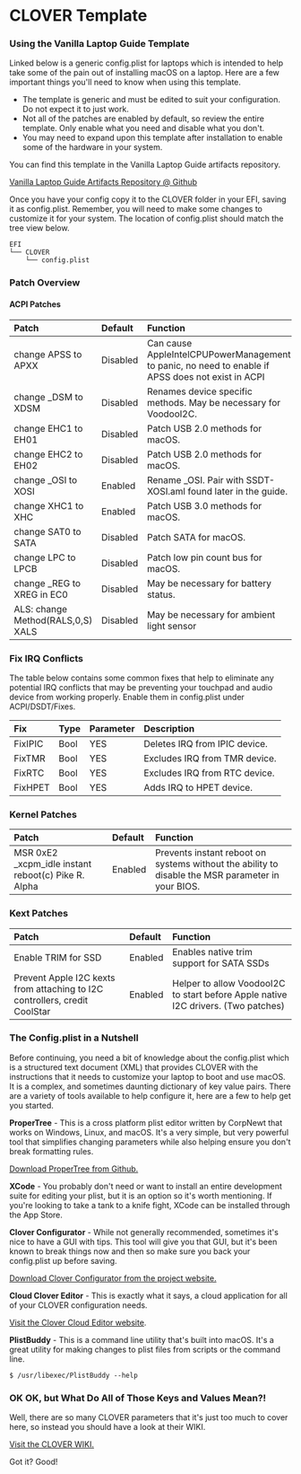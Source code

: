# CLOVER Template

### Using the Vanilla Laptop Guide Template

Linked below is a generic config.plist for laptops which is intended to help take some of the pain out of installing macOS on a laptop.  Here are a few important things you'll need to know when using this template.

* The template is generic and must be edited to suit your configuration. Do not expect it to just work.
* Not all of the patches are enabled by default, so review the entire template. Only enable what you need and disable what you don't.
* You may need to expand upon this template after installation to enable some of the hardware in your system.

You can find this template in the Vanilla Laptop Guide artifacts repository.

[Vanilla Laptop Guide Artifacts Repository @ Github](https://github.com/fewtarius/laptop-guide-artifacts)

Once you have your config copy it to the CLOVER folder in your EFI, saving it as config.plist.  Remember, you will need to make some changes to customize it for your system.  The location of config.plist should match the tree view below.

```text
EFI
└── CLOVER
    └── config.plist
```

### Patch Overview

#### ACPI Patches

| Patch | Default | Function |
| :--- | :--- | :--- |
| change APSS to APXX | Disabled | Can cause AppleIntelCPUPowerManagement to panic, no need to enable if APSS does not exist in ACPI |
| change \_DSM to XDSM | Disabled | Renames device specific methods.  May be necessary for VoodooI2C. |
| change EHC1 to EH01 | Disabled | Patch USB 2.0 methods for macOS. |
| change EHC2 to EH02 | Disabled | Patch USB 2.0 methods for macOS. |
| change \_OSI to XOSI | Enabled | Rename \_OSI.  Pair with SSDT-XOSI.aml found later in the guide. |
| change XHC1 to XHC | Enabled | Patch USB 3.0 methods for macOS. |
| change SAT0 to SATA | Disabled | Patch SATA for macOS. |
| change LPC to LPCB | Disabled | Patch low pin count bus for macOS. |
| change \_REG to XREG in EC0 | Disabled | May be necessary for battery status. |
| ALS: change Method\(RALS,0,S\) XALS | Disabled | May be necessary for ambient light sensor |

### Fix IRQ Conflicts

The table below contains some common fixes that help to eliminate any potential IRQ conflicts that may be preventing your touchpad and audio device from working properly.   Enable them in config.plist under ACPI/DSDT/Fixes.

| Fix | Type | Parameter | Description |
| :--- | :--- | :--- | :--- |
| FixIPIC | Bool | YES | Deletes IRQ from IPIC device. |
| FixTMR | Bool | YES | Excludes IRQ from TMR device. |
| FixRTC | Bool | YES | Excludes IRQ from RTC device. |
| FixHPET | Bool | YES | Adds IRQ to HPET device. |

### Kernel Patches

| Patch | Default | Function |
| :--- | :--- | :--- |
| MSR 0xE2 \_xcpm\_idle instant reboot\(c\) Pike R. Alpha | Enabled | Prevents instant reboot on systems without the ability to disable the MSR parameter in your BIOS. |

### Kext Patches

| Patch | Default | Function |
| :--- | :--- | :--- |
| Enable TRIM for SSD | Enabled | Enables native trim support for SATA SSDs |
| Prevent Apple I2C kexts from attaching to I2C controllers, credit CoolStar | Enabled | Helper to allow VoodooI2C to start before Apple native I2C drivers. \(Two patches\) |

### The Config.plist in a Nutshell

Before continuing, you need a bit of knowledge about the config.plist which is a structured text document \(XML\) that provides CLOVER with the instructions that it needs to customize your laptop to boot and use macOS.  It is a complex, and sometimes daunting dictionary of key value pairs.  There are a variety of tools available to help configure it, here are a few to help get you started.

**ProperTree** - This is a cross platform plist editor written by CorpNewt that works on Windows, Linux, and macOS.  It's a very simple, but very powerful tool that simplifies changing parameters while also helping ensure you don't break formatting rules.

[Download ProperTree from Github.](https://github.com/corpnewt/ProperTree)

**XCode** - You probably don't need or want to install an entire development suite for editing your plist, but it is an option so it's worth mentioning.  If you're looking to take a tank to a knife fight, XCode can be installed through the App Store.

**Clover Configurator** - While not generally recommended, sometimes it's nice to have a GUI with tips.  This tool will give you that GUI, but it's been known to break things now and then so make sure you back your config.plist up before saving.

[Download Clover Configurator from the project website.](https://mackie100projects.altervista.org/download-clover-configurator/)

**Cloud Clover Editor** - This is exactly what it says, a cloud application for all of your CLOVER configuration needs.

[Visit the Clover Cloud Editor website](https://cloudclovereditor.altervista.org/cce/index.php).

**PlistBuddy** - This is a command line utility that's built into macOS.   It's a great utility for making changes to plist files from scripts or the command line.

```text
$ /usr/libexec/PlistBuddy --help
```

### OK OK, but What Do All of Those Keys and Values Mean?!

Well, there are so many CLOVER parameters that it's just too much to cover here, so instead you should have a look at their WIKI.

[Visit the CLOVER WIKI.](https://sourceforge.net/p/cloverefiboot/wiki/Home/)

Got it?  Good!

